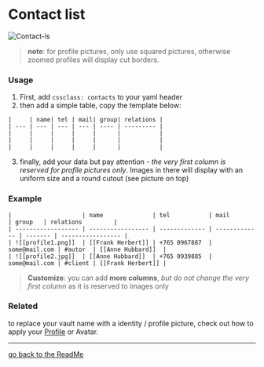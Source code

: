 # Contact list

![Contact-ls](https://user-images.githubusercontent.com/48620536/228630560-99585883-7b52-4760-ac43-80b67caaf8b4.png)

> **note**: for profile pictures, only use squared pictures, otherwise zoomed profiles will display cut borders.

### Usage
1. First, add `cssclass: contacts` to your yaml header
2. then add a simple table, copy the template below:

```
|     | name| tel | mail| group| relations |
| --- | --- | --- | --- | ---- | --------- |
|     |     |     |     |      |           |
|     |     |     |     |      |           |
|     |     |     |     |      |           |
```

3. finally, add your data but pay attention - *the very first column is reserved for profile pictures only*. Images in there will display with an uniform size and a round cutout (see picture on top)

### Example
```
|                    | name              | tel           | mail          | group   | relations         |
| ------------------ | ----------------- | ------------- | ------------- | ------- | ----------------- |
| ![[profile1.png]]  | [[Frank Herbert]] | +765 0967887  | some@mail.com | #autor  | [[Anne Hubbard]]  |
| ![[profile2.jpg]]  | [[Anne Hubbard]]  | +765 0939885  | some@mail.com | #client | [[Frank Herbert]] |
```

>**Customize**: you can add **more columns**, *but do not change the very first column* as it is reserved to images only

### Related

to replace your vault name with a identity / profile picture, check out how to apply your [Profile](https://github.com/Jopp-gh/Obsidian-Dune84/blob/main/Wiki/Profile.md) or Avatar.

---
[go back to the ReadMe](https://github.com/Jopp-gh/Obsidian-Dune84/tree/main)
